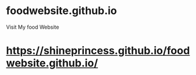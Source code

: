 # foodwebsite.github.io
Visit My food Website
# https://shineprincess.github.io/foodwebsite.github.io/
